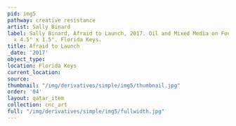 ```yaml
---
pid: img5
pathway: creative resistance
artist: Sally Binard
label: Sally Binard, Afraid to Launch, 2017. Oil and Mixed Media on Found Wood, 26"
  x 4.5" x 1.5". Florida Keys.
title: Afraid to Launch
_date: '2017'
object_type: 
location: Florida Keys
current_location: 
source: 
thumbnail: "/img/derivatives/simple/img5/thumbnail.jpg"
order: '04'
layout: qatar_item
collection: cnc_art
full: "/img/derivatives/simple/img5/fullwidth.jpg"
---
```


